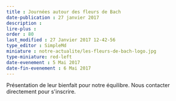 ```yaml
---
title : Journées autour des fleurs de Bach
date-publication : 27 janvier 2017
description : 
lire-plus : 
order : 80
last_modified : 27 Janvier 2017 12-42-56
type_editor : SimpleMd
miniature : notre-actualite/les-fleurs-de-bach-logo.jpg
type-miniature: red-left
date-evenement : 5 Mai 2017
date-fin-evenement : 6 Mai 2017
---
```


Présentation de leur bienfait pour notre équilibre. Nous contacter directement pour s'inscrire.
